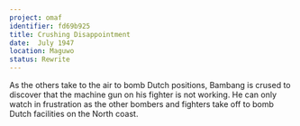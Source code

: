 ```yaml
---
project: omaf
identifier: fd69b925
title: Crushing Disappointment
date:  July 1947
location: Maguwo
status: Rewrite
---
```


As the others take to the air to bomb Dutch positions, Bambang is crused to discover that the machine
gun on his fighter is not working. He can only watch in frustration
as the other bombers and fighters take off to bomb Dutch facilities
on the North coast.

